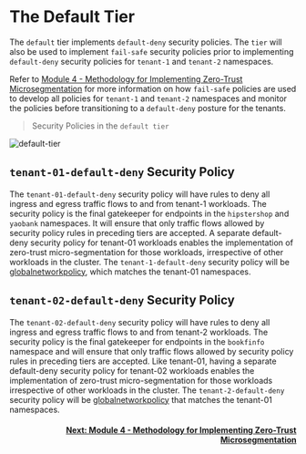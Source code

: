 # The Default Tier

The `default` tier implements `default-deny` security policies. The `tier` will also be used to implement `fail-safe` security policies prior to implementing `default-deny` security policies for `tenant-1` and `tenant-2` namespaces. 

Refer to [Module 4 - Methodology for Implementing Zero-Trust Microsegmentation](https://github.com/tigera-cs/quickstart-self-service/blob/main/modules/module-4-introduction.md) for more information on how `fail-safe` policies are used to develop all policies for `tenant-1` and `tenant-2` namespaces and monitor the policies before transitioning to a `default-deny` posture for the tenants.  

> Security Policies in the `default tier`

![default-tier](images/default-tier.png)

## `tenant-01-default-deny` Security Policy

The `tenant-01-default-deny` security policy will have rules to deny all ingress and egress traffic flows to and from tenant-1 workloads. The security policy is the final gatekeeper for endpoints in the `hipstershop` and `yaobank` namespaces. It will ensure that only traffic flows allowed by security policy rules in preceding tiers are accepted. A separate default-deny security policy for tenant-01 workloads enables the implementation of zero-trust micro-segmentation for those workloads, irrespective of other workloads in the cluster. The `tenant-1-default-deny` security policy will be [globalnetworkpolicy](https://docs.tigera.io/reference/resources/globalnetworkpolicy), which matches the tenant-01 namespaces.

## `tenant-02-default-deny` Security Policy


The `tenant-02-default-deny` security policy will have rules to deny all ingress and egress traffic flows to and from tenant-2 workloads. The security policy is the final gatekeeper for endpoints in the `bookfinfo` namespace and will ensure that only traffic flows allowed by security policy rules in preceding tiers are accepted. Like tenant-01, having a separate default-deny security policy for tenant-02 workloads enables the implementation of zero-trust micro-segmentation for those workloads irrespective of other workloads in the cluster. The `tenant-2-default-deny` security policy will be [globalnetworkpolicy](https://docs.tigera.io/reference/resources/globalnetworkpolicy) that matches the tenant-01 namespaces.

#### <div align="right">  [Next: Module 4 - Methodology for Implementing Zero-Trust Microsegmentation](https://github.com/Pooriya-a/quickstart-self-service/blob/main/modules/14.module-4-introduction.md) </div>
